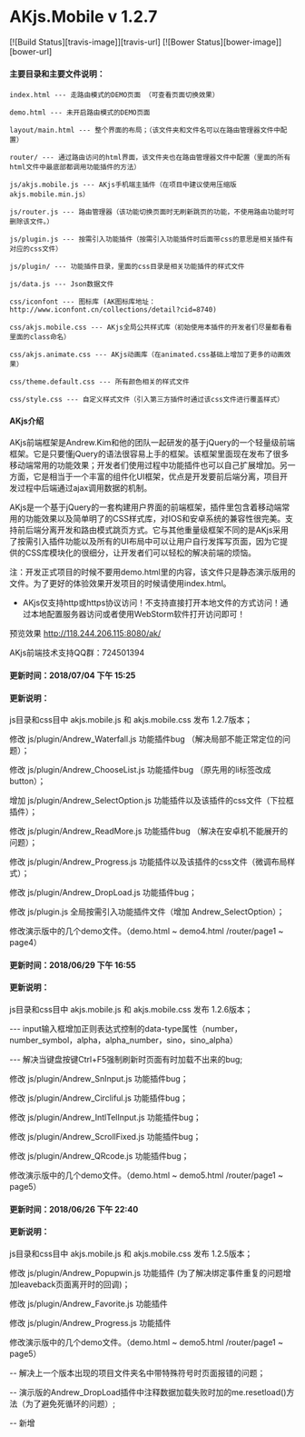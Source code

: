 # AKjs.Mobile v 1.2.7

[![Build Status][travis-image]][travis-url]
[![Bower Status][bower-image]][bower-url]

#### 主要目录和主要文件说明：

```shell
index.html --- 走路由模式的DEMO页面 （可查看页面切换效果）

demo.html --- 未开启路由模式的DEMO页面

layout/main.html --- 整个界面的布局；（该文件夹和文件名可以在路由管理器文件中配置）

router/ --- 通过路由访问的html界面，该文件夹也在路由管理器文件中配置（里面的所有html文件中最底部都调用功能插件的方法）

js/akjs.mobile.js --- AKjs手机端主插件（在项目中建议使用压缩版akjs.mobile.min.js）

js/router.js --- 路由管理器（该功能切换页面时无刷新跳页的功能，不使用路由功能时可删除该文件。）

js/plugin.js --- 按需引入功能插件（按需引入功能插件时后面带css的意思是相关插件有对应的css文件）

js/plugin/ --- 功能插件目录，里面的css目录是相关功能插件的样式文件

js/data.js --- Json数据文件

css/iconfont --- 图标库 (AK图标库地址：http://www.iconfont.cn/collections/detail?cid=8740)

css/akjs.mobile.css --- AKjs全局公共样式库（初始使用本插件的开发者们尽量都看看里面的class命名）

css/akjs.animate.css --- AKjs动画库（在animated.css基础上增加了更多的动画效果）

css/theme.default.css --- 所有颜色相关的样式文件

css/style.css --- 自定义样式文件（引入第三方插件时通过该css文件进行覆盖样式）
```

#### AKjs介绍

AKjs前端框架是Andrew.Kim和他的团队一起研发的基于jQuery的一个轻量级前端框架。它是只要懂jQuery的语法很容易上手的框架。该框架里面现在发布了很多移动端常用的功能效果；开发者们使用过程中功能插件也可以自己扩展增加。另一方面，它是相当于一个丰富的组件化UI框架，优点是开发要前后端分离，项目开发过程中后端通过ajax调用数据的机制。

AKjs是一个基于jQuery的一套构建用户界面的前端框架，插件里包含着移动端常用的功能效果以及简单明了的CSS样式库，对IOS和安卓系统的兼容性很完美。支持前后端分离开发和路由模式跳页方式。它与其他重量级框架不同的是AKjs采用了按需引入插件功能以及所有的UI布局中可以让用户自行发挥写页面，因为它提供的CSS库模块化的很细分，让开发者们可以轻松的解决前端的烦恼。

注：开发正式项目的时候不要用demo.html里的内容，该文件只是静态演示版用的文件。为了更好的体验效果开发项目的时候请使用index.html。

* AKjs仅支持http或https协议访问！不支持直接打开本地文件的方式访问！通过本地配置服务器访问或者使用WebStorm软件打开访问即可！


预览效果 http://118.244.206.115:8080/ak/

AKjs前端技术支持QQ群：724501394

#### 更新时间：2018/07/04 下午 15:25

#### 更新说明：

js目录和css目中 akjs.mobile.js 和 akjs.mobile.css 发布 1.2.7版本；

修改 js/plugin/Andrew_Waterfall.js 功能插件bug （解决局部不能正常定位的问题）；

修改 js/plugin/Andrew_ChooseList.js 功能插件bug （原先用的li标签改成button）；

增加 js/plugin/Andrew_SelectOption.js 功能插件以及该插件的css文件（下拉框插件）；

修改 js/plugin/Andrew_ReadMore.js 功能插件bug （解决在安卓机不能展开的问题）；

修改 js/plugin/Andrew_Progress.js 功能插件以及该插件的css文件（微调布局样式）；

修改 js/plugin/Andrew_DropLoad.js 功能插件bug；

修改 js/plugin.js 全局按需引入功能插件文件（增加 Andrew_SelectOption）；

修改演示版中的几个demo文件。（demo.html ~ demo4.html /router/page1 ~ page4）

#### 更新时间：2018/06/29 下午 16:55

#### 更新说明：

js目录和css目中 akjs.mobile.js 和 akjs.mobile.css 发布 1.2.6版本；

--- input输入框增加正则表达式控制的data-type属性（number，number_symbol，alpha，alpha_number，sino，sino_alpha）

--- 解决当键盘按键Ctrl+F5强制刷新时页面有时加载不出来的bug;

修改 js/plugin/Andrew_SnInput.js 功能插件bug；

修改 js/plugin/Andrew_Circliful.js 功能插件bug；

修改 js/plugin/Andrew_IntlTelInput.js 功能插件bug；

修改 js/plugin/Andrew_ScrollFixed.js 功能插件bug；

修改 js/plugin/Andrew_QRcode.js 功能插件bug；

修改演示版中的几个demo文件。（demo.html ~ demo5.html /router/page1 ~ page5）

#### 更新时间：2018/06/26 下午 22:40

#### 更新说明：

js目录和css目中 akjs.mobile.js 和 akjs.mobile.css 发布 1.2.5版本；

修改 js/plugin/Andrew_Popupwin.js 功能插件 (为了解决绑定事件重复的问题增加leaveback页面离开时的回调)；

修改 js/plugin/Andrew_Favorite.js 功能插件 

修改 js/plugin/Andrew_Progress.js 功能插件 

修改演示版中的几个demo文件。（demo.html ~ demo5.html /router/page1 ~ page5）

-- 解决上一个版本出现的项目文件夹名中带特殊符号时页面报错的问题；

-- 演示版的Andrew_DropLoad插件中注释数据加载失败时加的me.resetload()方法（为了避免死循环的问题）;

-- 新增<dialog>元素，让所有弹窗元素不使用div元素可代替dialog（演示版中已使用该元素可参考）。


#### 更新时间：2018/06/25 下午 22:15

#### 更新说明：

js目录和css目中 akjs.mobile.js 和 akjs.mobile.css 发布 1.2.4版本；

修改 js/plugin/Andrew_Slider.js 功能插件bug(解决欢迎页滑动时有时候出现卡顿的问题)；

增加 js/plugin/Andrew_Loader.js Loading效果插件bug （解决loading效果被其它元素遮挡的问题）；

修改演示版中的router/start.html文件（解决滑屏时卡顿的问题）。

修改演示版中的/router/page3.html文件(解决左侧菜单中的点击事件bug)。

-- 主要解决使用路由功能的项目只能放到根目录使用的bug;

-- 修改Andrew_Include 引入文件时路径正则表达式有误的bug;

-- 解决通过微信浏览器访问时url带参数时无法识别项目的正确目录的问题；

#### 更新时间：2018/06/23 下午 18:55

#### 更新说明：

js目录和css目中 akjs.mobile.js 和 akjs.mobile.css 发布 1.2.3版本；

修改Andrew_Include的不断生成js文件的bug；

修改 css/style.css 样式文件；

修改演示版中的几个路由模式的demo文件。（/router/page1 ~ page5）

#### 更新时间：2018/06/21 下午 17:40

#### 更新说明：

js目录中 akjs.mobile.js 发布 1.2.2版本；

修改演示版中的几个demo文件。（demo.html ~ demo5.html /router/page1 ~ page5）

---为了提高性能使用路由的页面最外层必须要套template元素后使用

//注：template，ak-header，ak-footer，script，style等这些元素在页面中不能多个使用否则代码无效；

router目录中的所有文件布局结构使用方法（必须用以下的结构使用）：

&lt;template&gt;

  &lt;ak-header&gt;&lt;/ak-header&gt;
    
  &lt;div&gt;&lt;/div&gt;
    
  &lt;ak-footer&gt;&lt;/ak-header&gt;
    
&lt;/template&gt;

&lt;script&gt;

&lt;/script&gt;

&lt;style&gt;

&lt;/style&gt;

